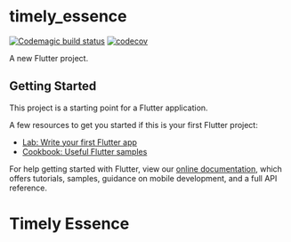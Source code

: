 # timely_essence

[![Codemagic build status](https://api.codemagic.io/apps/614774e93625bd3af2506fa1/614774e93625bd3af2506fa0/status_badge.svg)](https://codemagic.io/apps/614774e93625bd3af2506fa1/614774e93625bd3af2506fa0/latest_build)
[![codecov](https://codecov.io/gh/HannahMilton/timely_essence/branch/main/graph/badge.svg?token=5AHEE5T0XA)](https://codecov.io/gh/HannahMilton/timely_essence)

A new Flutter project.

## Getting Started

This project is a starting point for a Flutter application.

A few resources to get you started if this is your first Flutter project:

- [Lab: Write your first Flutter app](https://flutter.dev/docs/get-started/codelab)
- [Cookbook: Useful Flutter samples](https://flutter.dev/docs/cookbook)

For help getting started with Flutter, view our
[online documentation](https://flutter.dev/docs), which offers tutorials,
samples, guidance on mobile development, and a full API reference.
# Timely Essence

